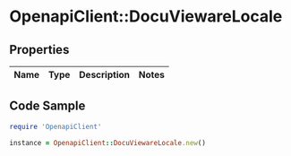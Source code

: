 # OpenapiClient::DocuViewareLocale

## Properties

Name | Type | Description | Notes
------------ | ------------- | ------------- | -------------

## Code Sample

```ruby
require 'OpenapiClient'

instance = OpenapiClient::DocuViewareLocale.new()
```


